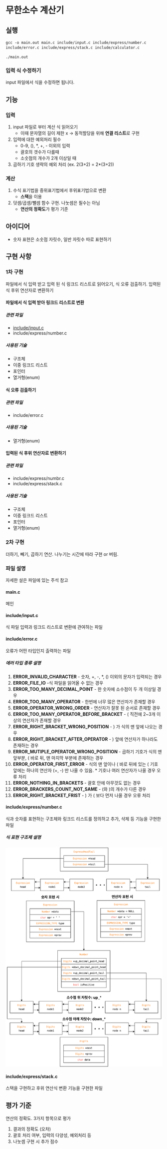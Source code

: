 # 무한소수 계산기

## 실행
```shell
gcc -o main.out main.c include/input.c include/express/number.c include/error.c include/express/stack.c include/calculator.c
```

```shell
./main.out
```

### 입력 식 수정하기
input 파일에서 식을 수정하면 됩니다.

## 기능

### 입력

1. input 파일로 부터 계산 식 읽어오기
   * 이때 문자열의 길이 제한 x -> 동적할당을 위해 **연결 리스트**로 구현
2. 입력에 대한 예외처리 필수
   * 0-9, (), *, +, - 이외의 입력
   * 괄호의 갯수가 다를때
   * 소숫점의 개수가 2개 이상일 때
3. 곱하기 기호 생략의 예외 처리 (ex. 2(3+2) = 2*(3+2))

### 계산

1. 수식 표기법을 중위표기법에서 후위표기법으로 변환
   * **스택**을 이용
2. 덧셈/곱셈/뺄셈 함수 구현. 나눗셈은 필수는 아님
   * **연산의 정확도**가 평가 기준

## 아이디어

* 숫자 표현은 소숫점 자릿수, 일반 자릿수 따로 표현하기

## 구현 사항

### 1차 구현

파일에서 식 입력 받고 입력 된 식 링크드 리스트로 읽어오기, 식 오류 검출하기. 입력된 식 후위 연산자로 변환하기

#### 파일에서 식 입력 받아 링크드 리스트로 변환

##### 관련 파일

* [include/input.c](#includeinputc)
* include/express/number.c

##### 사용된 기술

* 구조체
* 이중 링크드 리스트
* 포인터
* 열거형(enum)

#### 식 오류 검출하기

##### 관련 파일

* include/error.c

##### 사용된 기술

* 열거형(enum)

#### 입력된 식 후위 연산자로 변환하기

##### 관련 파일

* include/express/numbr.c
* include/express/stack.c

##### 사용된 기술

* 구조체
* 이중 링크드 리스트
* 포인터
* 열거형(enum)

### 2차 구현

더하기, 빼기, 곱하기 연산. 나누기는 시간에 따라 구현 or 버림.

### 파일 설명

자세한 설은 파일에 있는 주석 참고

#### main.c

메인

#### include/input.c

식 파일 입력과 링크드 리스트로 변환에 관여하는 파일

#### include/error.c

오류가 어떤 타입인지 출력하는 파일

##### 에러 타입 종류 설명

1. **ERROR_INVALID_CHARACTER** - 숫자, +, -, *, () 이외의 문자가 입력되는 경우
2. **ERROR_FILE_IO** -식 파일을 읽어올 수 없는 경우
3. **ERROR_TOO_MANY_DECIMAL_POINT** - 한 숫자에 소수점이 두 개 이상일 경우
4. **ERROR_TOO_MANY_OPERATOR** - 한번에 너무 많은 연산자가 존재할 경우
5. **ERROR_OPERATOR_WRONG_ORDER** - 연산자가 잘못 된 순서로 존재할 경우
6. **ERROR_TOO_MANY_OPERATOR_BEFORE_BRACKET** - ( 직전에 2~3개 이상의 연산자가 존재할 경우
7. **ERROR_RIGHT_BRACKET_WRONG_POSITION** - ) 가 식의 맨 앞에 나오는 경우
8. **ERROR_RIGHT_BRACKET_AFTER_OPERATOR** - ) 앞에 연산자가 하나라도 존재하는 경우
9. **ERROR_MUTIPLE_OPERATOR_WRONG_POSITION** - 곱하기 기호가 식의 맨 앞부분, ( 바로 뒤, 맨 마지막 부분에 존재하는 경우
10. **ERROR_OPERATOR_FIRST_ERROR** - 식의 맨 앞이나 ( 바로 뒤에 있는 ( 기호 앞에는 하나의 연산자 (+, -) 만 나올 수 있음. * 기호나 여러 연산자가 나올 경우 오류 처리
11. **ERROR_NOTHING_IN_BRACKETS** - 괄호 안에 아무것도 없는 경우
12. **ERROR_BRACKERS_COUNT_NOT_SAME** - (와 )의 개수가 다른 경우
13. **ERROR_RIGHT_BRACKET_FRIST** - ) 가 ( 보다 먼저 나올 경우 오류 처리

#### include/express/number.c

식과 숫자를 표현하는 구조체와 링크드 리스트를 정의하고 추가, 삭제 등 기능을 구현한 파일

##### 식 표현 구조체 설명

![ExpressHeadTail.drawio](./img/ExpressHeadTail.drawio.png)

#### include/express/stack.c

스택을 구현하고 후위 연산식 변환 기능을 구현한 파일

## 평가 기준

연산의 정확도. 3가지 항목으로 평가

1. 결과의 정확도 (오차)
2. 괄호 처리 여부, 입력의 다양성, 예외처리 등
3. 나눗셈 구현 시 추가 점수

